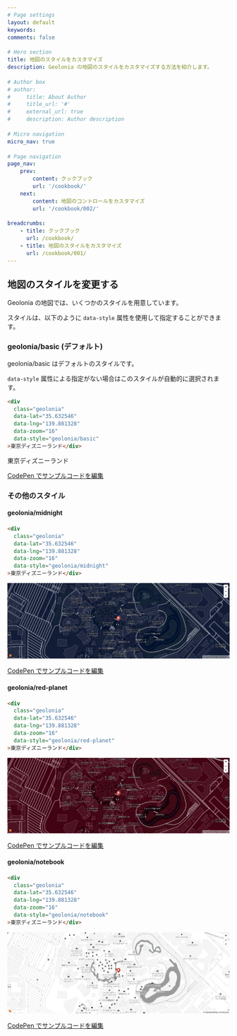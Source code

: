 ```yaml
---
# Page settings
layout: default
keywords:
comments: false

# Hero section
title: 地図のスタイルをカスタマイズ
description: Geolonia の地図のスタイルをカスタマイズする方法を紹介します。

# Author box
# author:
#     title: About Author
#     title_url: '#'
#     external_url: true
#     description: Author description

# Micro navigation
micro_nav: true

# Page navigation
page_nav:
    prev:
        content: クックブック
        url: '/cookbook/'
    next:
        content: 地図のコントロールをカスタマイズ
        url: '/cookbook/002/'

breadcrumbs:
    - title: クックブック
      url: /cookbook/
    - title: 地図のスタイルをカスタマイズ
      url: /cookbook/001/
---
```


## 地図のスタイルを変更する

Geolonia の地図では、いくつかのスタイルを用意しています。

スタイルは、以下のように `data-style` 属性を使用して指定することができます。

### geolonia/basic (デフォルト)

geolonia/basic はデフォルトのスタイルです。

`data-style` 属性による指定がない場合はこのスタイルが自動的に選択されます。

```html
<div
  class="geolonia"
  data-lat="35.632546"
  data-lng="139.881328"
  data-zoom="16"
  data-style="geolonia/basic"
>東京ディズニーランド</div>
```

<div
  class="geolonia"
  data-lat="35.632546"
  data-lng="139.881328"
  data-zoom="16"
  data-style="geolonia/basic"
>東京ディズニーランド</div>

<a class="codepen" href="https://codepen.io/geolonia/pen/QWbQRPv" target="codepen"><i class="icon icon--codepen"></i> CodePen でサンプルコードを編集</a>

### その他のスタイル

#### geolonia/midnight

```html
<div
  class="geolonia"
  data-lat="35.632546"
  data-lng="139.881328"
  data-zoom="16"
  data-style="geolonia/midnight"
>東京ディズニーランド</div>
```

![geolonia/midnight](/img/midnight.png)

<a class="codepen" href="https://codepen.io/geolonia/pen/rNVJggK" target="codepen"><i class="icon icon--codepen"></i> CodePen でサンプルコードを編集</a>

#### geolonia/red-planet

```html
<div
  class="geolonia"
  data-lat="35.632546"
  data-lng="139.881328"
  data-zoom="16"
  data-style="geolonia/red-planet"
>東京ディズニーランド</div>
```

![geolonia/red-planet](/img/red-planet.png)

<a class="codepen" href="https://codepen.io/geolonia/pen/dyodEEB" target="codepen"><i class="icon icon--codepen"></i> CodePen でサンプルコードを編集</a>

#### geolonia/notebook

```html
<div
  class="geolonia"
  data-lat="35.632546"
  data-lng="139.881328"
  data-zoom="16"
  data-style="geolonia/notebook"
>東京ディズニーランド</div>
```

![geolonia/notebook](/img/notebook.png)

<a class="codepen" href="https://codepen.io/geolonia/pen/qBdxzxB" target="codepen"><i class="icon icon--codepen"></i> CodePen でサンプルコードを編集</a>
